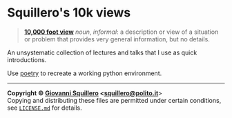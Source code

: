 # Squillero's 10k views

> [**10,000 foot view**](https://dictionary.cambridge.org/dictionary/english/10000-foot-view) *noun*, *informal*: a description or view of a situation or problem that provides very general information, but no details.

An unsystematic collection of lectures and talks that I use as quick introductions.

Use [poetry](https://python-poetry.org/) to recreate a working python environment. 

----------------------------------------

**Copyright © [Giovanni Squillero](https://squillero.github.io/) <[squillero@polito.it](mailto:squillero@polito.it)**>  
Copying and distributing these files are permitted under certain conditions, see [`LICENSE.md`](./LICENSE.md) for details.
